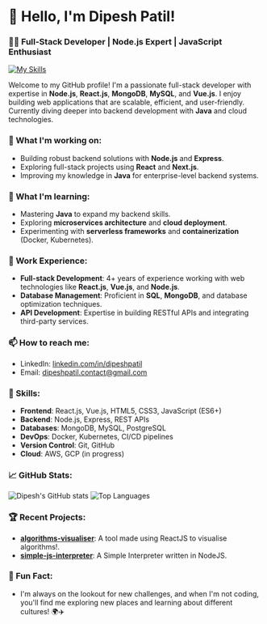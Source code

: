 # 👋 Hello, I'm Dipesh Patil!

### 🧑‍💻 Full-Stack Developer | Node.js Expert | JavaScript Enthusiast
[![My Skills](https://skillicons.dev/icons?i=js,html,css,wasm)](https://skillicons.dev)

Welcome to my GitHub profile! I'm a passionate full-stack developer with expertise in **Node.js**, **React.js**, **MongoDB**, **MySQL**, and **Vue.js**. I enjoy building web applications that are scalable, efficient, and user-friendly. Currently diving deeper into backend development with **Java** and cloud technologies.

### 🔭 What I'm working on:
- Building robust backend solutions with **Node.js** and **Express**.
- Exploring full-stack projects using **React** and **Next.js**.
- Improving my knowledge in **Java** for enterprise-level backend systems.

### 🌱 What I'm learning:
- Mastering **Java** to expand my backend skills.
- Exploring **microservices architecture** and **cloud deployment**.
- Experimenting with **serverless frameworks** and **containerization** (Docker, Kubernetes).

### 💼 Work Experience:
- **Full-stack Development**: 4+ years of experience working with web technologies like **React.js**, **Vue.js**, and **Node.js**.
- **Database Management**: Proficient in **SQL**, **MongoDB**, and database optimization techniques.
- **API Development**: Expertise in building RESTful APIs and integrating third-party services.

### 📫 How to reach me:
- LinkedIn: [linkedin.com/in/dipeshpatil](https://www.linkedin.com/in/dipesh-patil)
- Email: dipeshpatil.contact@gmail.com

### 🚀 Skills:
- **Frontend**: React.js, Vue.js, HTML5, CSS3, JavaScript (ES6+)
- **Backend**: Node.js, Express, REST APIs
- **Databases**: MongoDB, MySQL, PostgreSQL
- **DevOps**: Docker, Kubernetes, CI/CD pipelines
- **Version Control**: Git, GitHub
- **Cloud**: AWS, GCP (in progress)

### 📈 GitHub Stats:
![Dipesh's GitHub stats](https://github-readme-stats.vercel.app/api?username=dipeshpatil&show_icons=true&theme=radical)
![Top Languages](https://github-readme-stats.vercel.app/api/top-langs/?username=dipeshpatil&layout=compact&theme=radical)

### 🏆 Recent Projects:
- **[algorithms-visualiser](https://github.com/dipeshpatil/algorithms-visualiser)**: A tool made using ReactJS to visualise algorithms!.
- **[simple-js-interpreter](https://github.com/dipeshpatil/simple-js-interpreter)**: A Simple Interpreter written in NodeJS.

### 🌟 Fun Fact:
- I'm always on the lookout for new challenges, and when I'm not coding, you'll find me exploring new places and learning about different cultures! 🌍✈️
